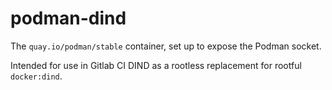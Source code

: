 # podman-dind

The `quay.io/podman/stable` container, set up to expose the Podman socket.

Intended for use in Gitlab CI DIND as a rootless replacement for rootful `docker:dind`.

